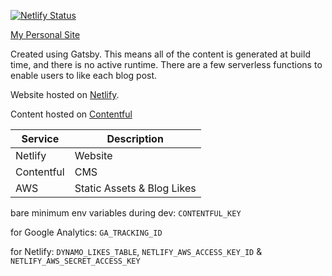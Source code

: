 [![Netlify Status](https://api.netlify.com/api/v1/badges/1323094c-ef6c-430a-82fa-c8cee3f0552d/deploy-status)](https://app.netlify.com/sites/sharp-wing-56f6f2/deploys)

[My Personal Site](https://robertbattaglia.com)

Created using Gatsby. This means all of the content is generated at build time, and there is no active runtime. There are a few serverless functions to enable users to like each blog post.

Website hosted on [Netlify](https://netlify.com).

Content hosted on [Contentful](https://contentful.com)

| Service    | Description                |
| ---------- | -------------------------- |
| Netlify    | Website                    |
| Contentful | CMS                        |
| AWS        | Static Assets & Blog Likes |

bare minimum env variables during dev:
`CONTENTFUL_KEY`

for Google Analytics:
`GA_TRACKING_ID`

for Netlify:
`DYNAMO_LIKES_TABLE`,
`NETLIFY_AWS_ACCESS_KEY_ID` &
`NETLIFY_AWS_SECRET_ACCESS_KEY`

